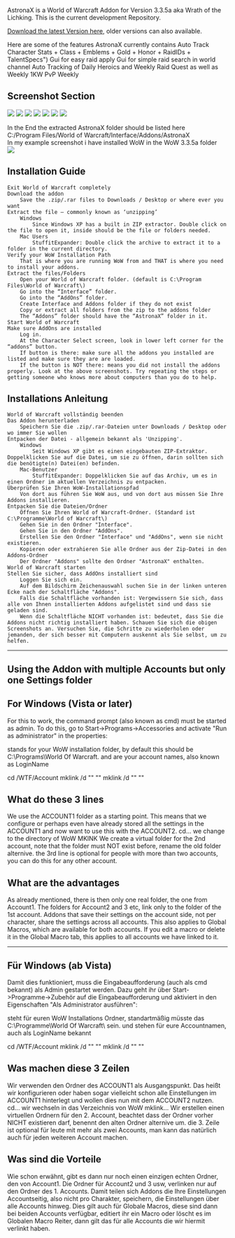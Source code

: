 AstronaX is a World of Warcraft Addon for Version 3.3.5a aka Wrath of the Lichking. This is the current development Repository.

<a href="https://github.com/kantmn/LUA_AstronaX/blob/master/AstronaX_Latest.zip?raw=true">Download the latest Version here</a>, older versions can also available.

Here are some of the features AstronaX currently contains
Auto Track Character Stats + Class + Emblems + Gold + Honor + RaidIDs + TalentSpecs")
Gui for easy raid apply 
Gui for simple raid search in world channel
Auto Tracking of Daily Heroics and Weekly Raid Quest as well as Weekly 1KW PvP Weekly

Screenshot Section
-----------------------------------------------------------------------------------------------------------------------------
<img src="https://raw.githubusercontent.com/kantmn/LUA_AstronaX/master/Screenshots/AstronaX_FuBar_Tooltip.png">
<img src="https://github.com/kantmn/LUA_AstronaX/blob/master/Screenshots/AstronaX_GUI_Settings_AutoX.png">
<img src="https://github.com/kantmn/LUA_AstronaX/blob/master/Screenshots/AstronaX_GUI_Settings_Infos.png">
<img src="https://github.com/kantmn/LUA_AstronaX/blob/master/Screenshots/AstronaX_GUI_Settings_Loot.png">
<img src="https://github.com/kantmn/LUA_AstronaX/blob/master/Screenshots/AstronaX_Raid_ApplicationWhisper.png">
<img src="https://github.com/kantmn/LUA_AstronaX/blob/master/Screenshots/AstronaX_Raid_MemberSearch_Page1.png">
<img src="https://github.com/kantmn/LUA_AstronaX/blob/master/Screenshots/AstronaX_Raid_MemberSearch_Page2.png">



In the End the extracted AstronaX folder should be listed here
<br>C:/Program Files/World of Warcraft/Interface/Addons/AstronaX
<br>In my example screenshot i have installed WoW in the WoW 3.3.5a folder
<br><img src="https://raw.githubusercontent.com/kantmn/LUA_AstronaX/master/Screenshots/AstronaX_Installation_Path.png">

Installation Guide
-----------------------------------------------------------------------------------------------------------------------------
    Exit World of Warcraft completely
    Download the addon
        Save the .zip/.rar files to Downloads / Desktop or where ever you want
    Extract the file – commonly known as ‘unzipping’
        Windows
            Since Windows XP has a built in ZIP extractor. Double click on the file to open it, inside should be the file or folders needed.
        Mac Users
            StuffitExpander: Double click the archive to extract it to a folder in the current directory.
    Verify your WoW Installation Path
        That is where you are running WoW from and THAT is where you need to install your addons.
    Extract the files/Folders
        Open your World of Warcraft folder. (default is C:\Program Files\World of Warcraft\)
        Go into the “Interface” folder.
        Go into the “AddOns” folder.
		Create Interface and Addons folder if they do not exist
        Copy or extract all folders from the zip to the addons folder
        The “Addons” folder should have the “AstronaX” folder in it.
    Start World of Warcraft
    Make sure AddOns are installed
        Log in.
        At the Character Select screen, look in lower left corner for the “addons” button.
        If button is there: make sure all the addons you installed are listed and make sure they are are loaded.
        If the button is NOT there: means you did not install the addons properly. Look at the above screenshots. Try repeating the steps or getting someone who knows more about computers than you do to help.

Installations Anleitung
-----------------------------------------------------------------------------------------------------------------------------
    World of Warcraft vollständig beenden
    Das Addon herunterladen
        Speichern Sie die .zip/.rar-Dateien unter Downloads / Desktop oder wo immer Sie wollen
    Entpacken der Datei - allgemein bekannt als 'Unzipping'.
        Windows
            Seit Windows XP gibt es einen eingebauten ZIP-Extraktor. Doppelklicken Sie auf die Datei, um sie zu öffnen, darin sollten sich die benötigte(n) Datei(en) befinden.
        Mac-Benutzer
            StuffitExpander: Doppelklicken Sie auf das Archiv, um es in einen Ordner im aktuellen Verzeichnis zu entpacken.
    Überprüfen Sie Ihren WoW-Installationspfad
        Von dort aus führen Sie WoW aus, und von dort aus müssen Sie Ihre Addons installieren.
    Entpacken Sie die Dateien/Ordner
        Öffnen Sie Ihren World of Warcraft-Ordner. (Standard ist C:\Programme\World of Warcraft\)
        Gehen Sie in den Ordner "Interface".
        Gehen Sie in den Ordner "AddOns".
		Erstellen Sie den Ordner "Interface" und "AddOns", wenn sie nicht existieren.
        Kopieren oder extrahieren Sie alle Ordner aus der Zip-Datei in den Addons-Ordner
        Der Ordner "Addons" sollte den Ordner "AstronaX" enthalten.
    World of Warcraft starten
    Stellen Sie sicher, dass AddOns installiert sind
        Loggen Sie sich ein.
        Auf dem Bildschirm Zeichenauswahl suchen Sie in der linken unteren Ecke nach der Schaltfläche "Addons".
        Falls die Schaltfläche vorhanden ist: Vergewissern Sie sich, dass alle von Ihnen installierten Addons aufgelistet sind und dass sie geladen sind.
        Wenn die Schaltfläche NICHT vorhanden ist: bedeutet, dass Sie die Addons nicht richtig installiert haben. Schauen Sie sich die obigen Screenshots an. Versuchen Sie, die Schritte zu wiederholen oder jemanden, der sich besser mit Computern auskennt als Sie selbst, um zu helfen.

-----------------------------------------------------------------------------------------------------------------------------
Using the Addon with multiple Accounts but only one Settings folder
-----------------------------------------------------------------------------------------------------------------------------
For Windows (Vista or later)
-------------------------
For this to work, the command prompt (also known as cmd) must be started as admin. To do this, go to Start->Programs->Accessories and activate "Run as administrator" in the properties:
	
<WOWDIR> stands for your WoW installation folder, by default this should be C:\Programs\World Of Warcraft\.
<ACCOUNT1> and <ACCOUNT2> are your account names, also known as LoginName

cd <WOWDIR>/WTF/Account
mklink /d "<ACCOUNT2>" "<ACCOUNT1>"
mklink /d "<ACCOUNT3>" "<ACCOUNT1>"

What do these 3 lines
-------------------------
We use the ACCOUNT1 folder as a starting point. This means that we configure or perhaps even have already stored all the settings in the ACCOUNT1 and now want to use this with the ACCOUNT2.
cd... we change to the directory of WoW
MKlNK We create a virtual folder for the 2nd account, note that the folder must NOT exist before, rename the old folder alternive.
the 3rd line is optional for people with more than two accounts, you can do this for any other account.

What are the advantages
-------------------------
As already mentioned, there is then only one real folder, the one from Account1. The folders for Account2 and 3 etc, link only to the folder of the 1st account. Addons that save their settings on the account side, not per character, share the settings across all accounts. This also applies to Global Macros, which are available for both accounts. If you edit a macro or delete it in the Global Macro tab, this applies to all accounts we have linked to it.

-----------------------------------------------------------------------------------------------------------------------------

Für Windows (ab Vista)
-------------------------
Damit dies funktioniert, muss die Eingabeaufforderung (auch als cmd bekannt) als Admin gestartet werden. Dazu geht ihr über Start->Programme->Zubehör auf die Eingabeaufforderung und aktiviert in den Eigenschaften "Als Administrator ausführen":
	
<WOWDIR> steht für euren WoW Installations Ordner, standartmäßig müsste das C:\Programme\World Of Warcraft\ sein.
<ACCOUNT1> und <ACCOUNT2> stehen für eure Accountnamen, auch als LoginName bekannt

cd <WOWDIR>/WTF/Account
mklink /d "<ACCOUNT2>" "<ACCOUNT1>"
mklink /d "<ACCOUNT3>" "<ACCOUNT1>"

Was machen diese 3 Zeilen
-------------------------
Wir verwenden den Ordner des ACCOUNT1 als Ausgangspunkt. Das heißt wir konfigurieren oder haben sogar vielleicht schon alle Einstellungen im ACCOUNT1 hinterlegt und wollen dies nun mit dem ACCOUNT2 nutzen.
cd... wir wechseln in das Verzeichnis von WoW
mklink... Wir erstellen einen virtuellen Ordnern für den 2. Account, beachtet dass der Ordner vorher NICHT existieren darf, benennt den alten Ordner alternive um.
die 3. Zeile ist optional für leute mit mehr als zwei Accounts, man kann das natürlich auch für jeden weiteren Account machen.

Was sind die Vorteile
-------------------------
Wie schon erwähnt, gibt es dann nur noch einen einzigen echten Ordner, den von Account1. Die Ordner für Account2 und 3 usw, verlinken nur auf den Ordner des 1. Accounts. Damit teilen sich Addons die Ihre Einstellungen Accountseitig, also nicht pro Charakter, speichern, die Einstellungen über alle Accounts hinweg. Dies gilt auch für Globale Macros, diese sind dann bei beiden Accounts verfügbar, editiert ihr ein Macro oder löscht es im Globalen Macro Reiter, dann gilt das für alle Accounts die wir hiermit verlinkt haben.
